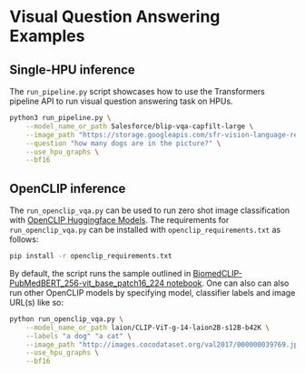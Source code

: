 <!---
Copyright 2021 The HuggingFace Team. All rights reserved.

Licensed under the Apache License, Version 2.0 (the "License");
you may not use this file except in compliance with the License.
You may obtain a copy of the License at

    http://www.apache.org/licenses/LICENSE-2.0

Unless required by applicable law or agreed to in writing, software
distributed under the License is distributed on an "AS IS" BASIS,
WITHOUT WARRANTIES OR CONDITIONS OF ANY KIND, either express or implied.
See the License for the specific language governing permissions and
limitations under the License.
-->

# Visual Question Answering Examples

## Single-HPU inference

The `run_pipeline.py` script showcases how to use the Transformers pipeline API to run visual question answering task on HPUs.

```bash
python3 run_pipeline.py \
    --model_name_or_path Salesforce/blip-vqa-capfilt-large \
    --image_path "https://storage.googleapis.com/sfr-vision-language-research/BLIP/demo.jpg" \
    --question "how many dogs are in the picture?" \
    --use_hpu_graphs \
    --bf16
```
## OpenCLIP inference

The `run_openclip_vqa.py` can be used to run zero shot image classification with [OpenCLIP Huggingface Models](https://huggingface.co/docs/hub/en/open_clip#using-openclip-at-hugging-face).
The requirements for `run_openclip_vqa.py` can be installed with `openclip_requirements.txt` as follows:

```bash
pip install -r openclip_requirements.txt
```

By default, the script runs the sample outlined in [BiomedCLIP-PubMedBERT_256-vit_base_patch16_224 notebook](https://huggingface.co/microsoft/BiomedCLIP-PubMedBERT_256-vit_base_patch16_224/blob/main/biomed_clip_example.ipynb). One can also can also run other OpenCLIP models by specifying model, classifier labels and image URL(s) like so:

```bash
python run_openclip_vqa.py \
    --model_name_or_path laion/CLIP-ViT-g-14-laion2B-s12B-b42K \
    --labels "a dog" "a cat" \
    --image_path "http://images.cocodataset.org/val2017/000000039769.jpg" \
    --use_hpu_graphs \
    --bf16
```

